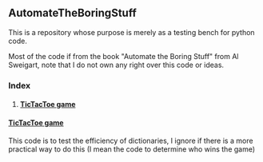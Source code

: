 <h2>AutomateTheBoringStuff</h2>
<p>This is a repository whose purpose is merely as a testing bench for python code.</p>
<p>Most of the code if from the book "Automate the Boring Stuff" from Al Sweigart, note that I do not own any right over this code or ideas.</p>
<h3>Index</h3>
<ol>
	<li><h4><a href="#tictactoe.py">TicTacToe game</a></h4></li>
</ol>

<h4><b><a name="tictactoe.py" href="tictactoe.py">TicTacToe game</a></b></h4>
<p>This code is to test the efficiency of dictionaries, I ignore if there is a more practical way to do this (I mean the code to determine who wins the game)</p>